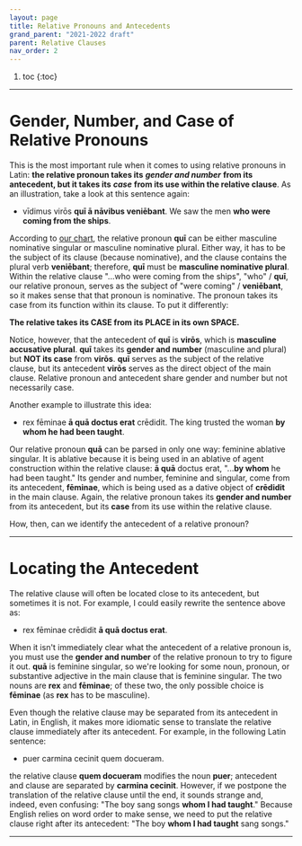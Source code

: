 ```yaml
---
layout: page
title: Relative Pronouns and Antecedents
grand_parent: "2021-2022 draft"
parent: Relative Clauses
nav_order: 2
---
```


1. toc
{:toc}

***

# Gender, Number, and Case of Relative Pronouns

This is the most important rule when it comes to using relative pronouns in Latin: **the relative pronoun takes its** ***gender and number*** **from its antecedent, but it takes its** ***case*** **from its use within the relative clause**. As an illustration, take a look at this sentence again:

- vīdimus virōs **quī ā nāvibus veniēbant**. We saw the men **who were coming from the ships**.

According to [our chart](../../../reference/pronouns-paradigms/#relative), the relative pronoun **quī** can be either masculine nominative singular or masculine nominative plural. Either way, it has to be the subject of its clause (because nominative), and the clause contains the plural verb **veniēbant**; therefore, **quī** must be **masculine nominative plural**. Within the relative clause "...who were coming from the ships", "who" / **quī**, our relative pronoun, serves as the subject of "were coming" / **veniēbant**, so it makes sense that that pronoun is nominative. The pronoun takes its case from its function within its clause. To put it differently:

**The relative takes its CASE from its PLACE in its own SPACE.**

Notice, however, that the antecedent of **quī** is **virōs**, which is **masculine accusative plural**. **quī** takes its **gender and number** (masculine and plural) but **NOT its case** from **virōs**. **quī** serves as the subject of the relative clause, but its antecedent **virōs** serves as the direct object of the main clause. Relative pronoun and antecedent share gender and number but not necessarily case.

Another example to illustrate this idea:

- rex fēminae **ā quā doctus erat** crēdidit. The king trusted the woman **by whom he had been taught**.

Our relative pronoun **quā** can be parsed in only one way: feminine ablative singular. It is ablative because it is being used in an ablative of agent construction within the relative clause: **ā quā** doctus erat, "...**by whom** he had been taught." Its gender and number, feminine and singular, come from its antecedent, **fēminae**, which is being used as a dative object of **crēdidit** in the main clause. Again, the relative pronoun takes its **gender and number** from its antecedent, but its **case** from its use within the relative clause.

How, then, can we identify the antecedent of a relative pronoun?

***

# Locating the Antecedent

The relative clause will often be located close to its antecedent, but sometimes it is not. For example, I could easily rewrite the sentence above as:

- rex fēminae crēdidit **ā quā doctus erat**.

When it isn't immediately clear what the antecedent of a relative pronoun is, you must use the **gender and number** of the relative pronoun to try to figure it out. **quā** is feminine singular, so we're looking for some noun, pronoun, or substantive adjective in the main clause that is feminine singular. The two nouns are **rex** and **fēminae**; of these two, the only possible choice is **fēminae** (as **rex** has to be masculine).

Even though the relative clause may be separated from its antecedent in Latin, in English, it makes more idiomatic sense to translate the relative clause immediately after its antecedent. For example, in the following Latin sentence:

- puer carmina cecinit quem docueram.

the relative clause **quem docueram** modifies the noun **puer**; antecedent and clause are separated by **carmina cecinit**. However, if we postpone the translation of the relative clause until the end, it sounds strange and, indeed, even confusing: "The boy sang songs **whom I had taught**." Because English relies on word order to make sense, we need to put the relative clause right after its antecedent: "The boy **whom I had taught** sang songs."

***
